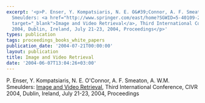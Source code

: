 ```yaml
---
excerpt: '<p>P. Enser, Y. Kompatsiaris, N. E. O&#39;Connor, A. F. Smeaton, A. W.M.
  Smeulders: <a href="http://www.springer.com/east/home?SGWID=5-40109-22-32445291-0"
  target="_blank">Image and Video Retrieval</a>, Third International Conference, CIVR
  2004, Dublin, Ireland, July 21-23, 2004, Proceedings</p>'
types: publication
tags: proceedings_books_white_papers
publication_date: '2004-07-21T00:00:00'
layout: publication
title: Image and Video Retrieval
date: '2004-06-07T13:04:26+03:00'
---
```

<p>P. Enser, Y. Kompatsiaris, N. E. O&#39;Connor, A. F. Smeaton, A. W.M. Smeulders: <a href="http://www.springer.com/east/home?SGWID=5-40109-22-32445291-0" target="_blank">Image and Video Retrieval</a>, Third International Conference, CIVR 2004, Dublin, Ireland, July 21-23, 2004, Proceedings</p>
